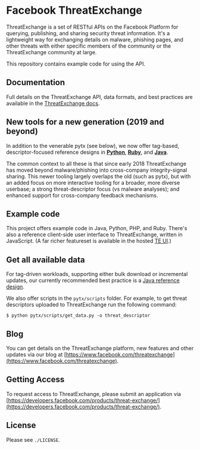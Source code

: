 # Facebook ThreatExchange

ThreatExchange is a set of RESTful APIs on the Facebook Platform for querying, publishing, and sharing security threat information. It's a lightweight way for exchanging details on malware, phishing pages, and other threats with either specific members of the community or the ThreatExchange community at large.

This repository contains example code for using the API.

## Documentation

Full details on the ThreatExchange API, data formats, and best practices are available in the [ThreatExchange docs](https://developers.facebook.com/docs/threat-exchange/).

## New tools for a new generation (2019 and beyond)

In addition to the venerable pytx (see below), we now offer tag-based, descriptor-focused reference designs in [**Python**](https://github.com/facebook/ThreatExchange/blob/master/hashing/te-tag-query-python), [**Ruby**](https://github.com/facebook/ThreatExchange/blob/master/hashing/te-tag-query-ruby), and [**Java**](https://github.com/facebook/ThreatExchange/blob/master/hashing/te-tag-query-java).

The common context to all these is that since early 2018 ThreatExchange has moved beyond malware/phishing into cross-company integrity-signal sharing. This newer tooling largely overlaps the old (such as pytx), but with an added focus on more interactive tooling for a broader, more diverse userbase; a strong threat-descriptor focus (vs malware analyses); and enhanced support for cross-company feedback mechanisms.

## Example code

This project offers example code in Java, Python, PHP, and Ruby.  There's also a reference client-side user interface to ThreatExchange, written in JavaScript. (A far richer featureset is available in the hosted [TE UI](https://developers.facebook.com/docs/threat-exchange/ui).)

## Get all available data

For tag-driven workloads, supporting either bulk download or incremental updates, our currently recommended best practice is a [Java reference design](https://github.com/facebook/ThreatExchange/blob/master/hashing/te-tag-query-java/README.md).

We also offer scripts in the `pytx/scripts` folder. For example, to get threat
descriptors uploaded to ThreatExchange run the following command:

```
$ python pytx/scripts/get_data.py -o threat_descriptor
```

## Blog

You can get details on the ThreatExchange platform, new features and other updates via our blog at [https://www.facebook.com/threatexchange](https://www.facebook.com/threatexchange).

## Getting Access

To request access to ThreatExchange, please submit an application via [https://developers.facebook.com/products/threat-exchange/](https://developers.facebook.com/products/threat-exchange/).

## License

Please see `./LICENSE`.

